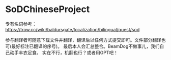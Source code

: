 # SoDChineseProject
专有名词参考：https://trow.cc/wiki/baldursgate/localization/bilingual/quest/sod

参与翻译者可随意下载文件并翻译，翻译后以任何方式提交即可。文件部分翻译也可(最好标注已翻译的序号)。
最后本人会汇总整合。BeamDog不做事儿，我们自己动手丰衣足食。
实在不行，机翻也行？或者用GPT吧！
